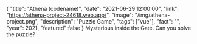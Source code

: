 {
  "title": "Athena (codename)",
  "date": "2021-06-29 12:00:00",
  "link": "https://athena-project-24618.web.app/",
  "image": "/img/athena-project.png",
  "description": "Puzzle Game",
  "tags": ["vue"],
  "fact": "",
  "year": 2021,
  "featured":false
}
Mysterious inside the Gate. Can you solve the puzzle?